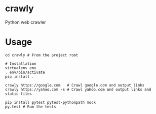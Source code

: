 # crawly
Python web crawler

# Usage
    cd crawly # From the project root

    # Installation
    virtualenv env
    . env/bin/activate
    pip install .

    crawly https://google.com   # Crawl google.com and output links
    crawly https://yahoo.com -s # Crawl yahoo.com and output links and static files

    pip install pytest pytest-pythonpath mock
    py.test # Run the tests
